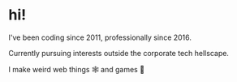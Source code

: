 # hi!

I've been coding since 2011, professionally since 2016.

Currently pursuing interests outside the corporate tech hellscape.

I make weird web things :spider_web: and games 👾
